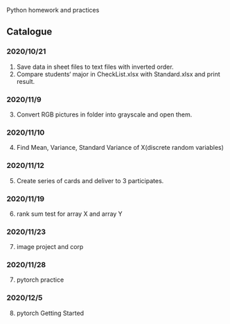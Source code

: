 Python homework and practices

## Catalogue

### 2020/10/21
1. Save data in sheet files to text files with inverted order.
2. Compare students‘ major in CheckList.xlsx with Standard.xlsx and print result.

### 2020/11/9
3. Convert RGB pictures in folder into grayscale and open them.

### 2020/11/10
4. Find Mean, Variance, Standard Variance of X(discrete random variables)

### 2020/11/12
5. Create series of cards and deliver to 3 participates.

### 2020/11/19
6. rank sum test for array X and array Y

### 2020/11/23
7. image project and corp

### 2020/11/28
7. pytorch practice

### 2020/12/5
8. pytorch Getting Started

  

